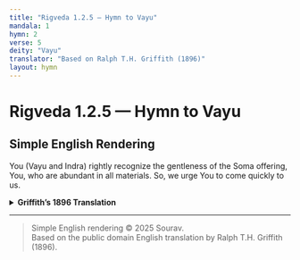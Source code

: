 ```yaml
---
title: "Rigveda 1.2.5 — Hymn to Vayu"
mandala: 1
hymn: 2
verse: 5
deity: "Vayu"
translator: "Based on Ralph T.H. Griffith (1896)"
layout: hymn
---
```


# Rigveda 1.2.5 — Hymn to Vayu

## Simple English Rendering
You (Vayu and Indra) rightly recognize the gentleness of the Soma offering, You, who are abundant in all materials. So, we urge You to come quickly to us. 

<details>
  <summary><strong>Griffith’s 1896 Translation</strong></summary>

Well do ye mark libations, ye Vāyu and Indra, rich in spoil!
So come ye swiftly hitherward.

</details>

---

> Simple English rendering © 2025 Sourav.  
> Based on the public domain English translation by Ralph T.H. Griffith (1896).  